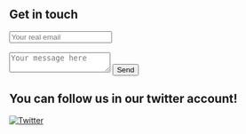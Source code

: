 ## Get in touch

<div>
    <form action="https://formspree.io/f/xoqbzdal" method="POST">
        <input type="hidden" name="_subject" value="Contact request from personal website" />
        <input type="email" name="_replyto" placeholder="Your real email" required>
        <br/><br/>
        <textarea name="message" placeholder="Your message here" required></textarea>
        <button type="submit">Send</button>
    </form>
</div>

## You can follow us in our twitter account!
[<img src="https://nott-gaming.github.io/assets/images/icon/twitter.svg" alt="Twitter">](https://twitter.com/thenottgaming)